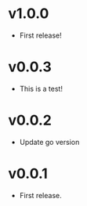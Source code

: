 # v1.0.0

- First release!

# v0.0.3

- This is a test!

# v0.0.2

- Update go version

# v0.0.1

- First release.